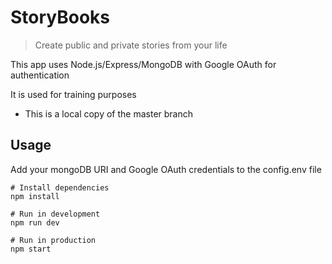# StoryBooks

> Create public and private stories from your life

This app uses Node.js/Express/MongoDB with Google OAuth for authentication

It is used for training purposes

* This is a local copy of the master branch

## Usage

Add your mongoDB URI and Google OAuth credentials to the config.env file

```
# Install dependencies
npm install

# Run in development
npm run dev

# Run in production
npm start
```
